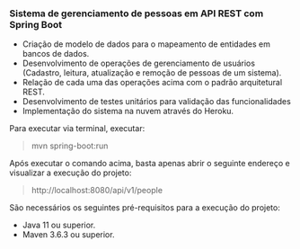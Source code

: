 ### Sistema de gerenciamento de pessoas em API REST com Spring Boot

* Criação de modelo de dados para o mapeamento de entidades em bancos de dados.
* Desenvolvimento de operações de gerenciamento de usuários (Cadastro, leitura, atualização e remoção de pessoas de um sistema).
* Relação de cada uma das operações acima com o padrão arquitetural REST.
* Desenvolvimento de testes unitários para validação das funcionalidades
* Implementação do sistema na nuvem através do Heroku.

Para executar via terminal, executar:
> mvn spring-boot:run

Após executar o comando acima, basta apenas abrir o seguinte endereço e visualizar a execução do projeto:

> http://localhost:8080/api/v1/people

São necessários os seguintes pré-requisitos para a execução do projeto:
* Java 11 ou superior.
* Maven 3.6.3 ou superior.
